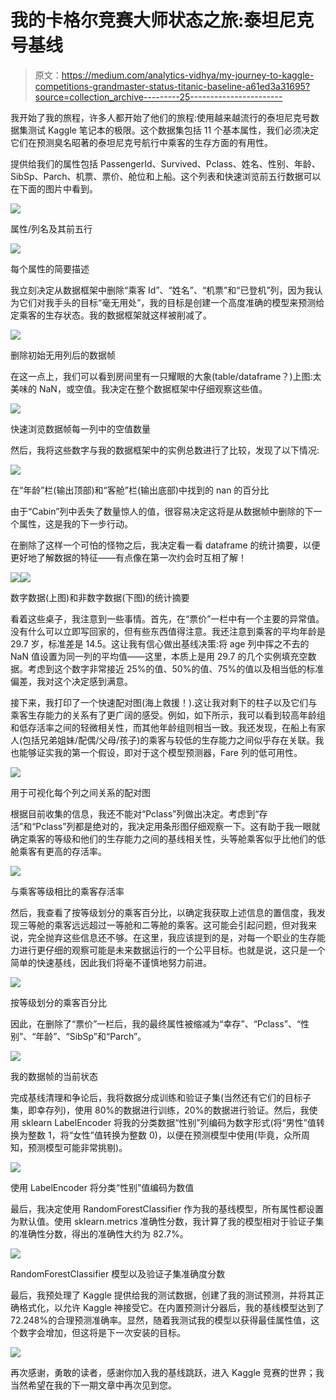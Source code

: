 # 我的卡格尔竞赛大师状态之旅:泰坦尼克号基线

> 原文：<https://medium.com/analytics-vidhya/my-journey-to-kaggle-competitions-grandmaster-status-titanic-baseline-a61ed3a31695?source=collection_archive---------25----------------------->

我开始了我的旅程，许多人都开始了他们的旅程:使用越来越流行的泰坦尼克号数据集测试 Kaggle 笔记本的极限。这个数据集包括 11 个基本属性，我们必须决定它们在预测臭名昭著的泰坦尼克号航行中乘客的生存方面的有用性。

提供给我们的属性包括 PassengerId、Survived、Pclass、姓名、性别、年龄、SibSp、Parch、机票、票价、舱位和上船。这个列表和快速浏览前五行数据可以在下面的图片中看到。

![](img/9ed5536f366b7eab596a2764e2e08a8c.png)

属性/列名及其前五行

![](img/23d898c3bbd1d1f29c69a5825e483108.png)

每个属性的简要描述

我立刻决定从数据框架中删除“乘客 Id”、“姓名”、“机票”和“已登机”列，因为我认为它们对我手头的目标“毫无用处”，我的目标是创建一个高度准确的模型来预测给定乘客的生存状态。我的数据框架就这样被削减了。

![](img/1808901151e906357cac747b82d83298.png)

删除初始无用列后的数据帧

在这一点上，我们可以看到房间里有一只耀眼的大象(table/dataframe？)上图:太美味的 NaN，或空值。我决定在整个数据框架中仔细观察这些值。

![](img/bc9b2ec42641718baf83a8e060a77289.png)

快速浏览数据帧每一列中的空值数量

然后，我将这些数字与我的数据框架中的实例总数进行了比较，发现了以下情况:

![](img/3a3de5ae65d8182b2a202e5c59d8da6e.png)

在“年龄”栏(输出顶部)和“客舱”栏(输出底部)中找到的 nan 的百分比

由于“Cabin”列中丢失了数量惊人的值，很容易决定这将是从数据帧中删除的下一个属性，这是我的下一步行动。

在删除了这样一个可怕的怪物之后，我决定看一看 dataframe 的统计摘要，以便更好地了解数据的特征——有点像在第一次约会时互相了解！

![](img/916e44cc57893619147539a8baf66290.png)![](img/70bb3cb6eb4307063f93afb80d34829f.png)

数字数据(上图)和非数字数据(下图)的统计摘要

看着这些桌子，我注意到一些事情。首先，在“票价”一栏中有一个主要的异常值。没有什么可以立即写回家的，但有些东西值得注意。我还注意到乘客的平均年龄是 29.7 岁，标准差是 14.5。这让我有信心做出基线决策:将 age 列中挥之不去的 NaN 值设置为同一列的平均值——这里，本质上是用 29.7 的几个实例填充空数据。考虑到这个数字非常接近 25%的值、50%的值、75%的值以及相当低的标准偏差，我对这个决定感到满意。

接下来，我打印了一个快速配对图(海上救援！).这让我对剩下的柱子以及它们与乘客生存能力的关系有了更广阔的感受。例如，如下所示，我可以看到较高年龄组和低存活率之间的轻微相关性，而其他年龄组则相当一致。我还发现，在船上有家人(包括兄弟姐妹/配偶/父母/孩子)的乘客与较低的生存能力之间似乎存在关联。我也能够证实我的第一个假设，即对于这个模型预测器，Fare 列的低可用性。

![](img/1a8d29d8323f59b33eab4b3e7d3baa0d.png)

用于可视化每个列之间关系的配对图

根据目前收集的信息，我还不能对“Pclass”列做出决定。考虑到“存活”和“Pclass”列都是绝对的，我决定用条形图仔细观察一下。这有助于我一眼就确定乘客的等级和他们的生存能力之间的基线相关性，头等舱乘客似乎比他们的低舱乘客有更高的存活率。

![](img/5f1caf5603f77dd391a000c6111bfa38.png)

与乘客等级相比的乘客存活率

然后，我查看了按等级划分的乘客百分比，以确定我获取上述信息的置信度，我发现三等舱的乘客远远超过一等舱和二等舱的乘客。这可能会引起问题，但对我来说，完全抛弃这些信息还不够。在这里，我应该提到的是，对每一个职业的生存能力进行更仔细的观察可能是未来数据运行的一个公平目标。也就是说，这只是一个简单的快速基线，因此我们将毫不谨慎地努力前进。

![](img/59a34fdf6a3000ba531a476ff8a1225d.png)

按等级划分的乘客百分比

因此，在删除了“票价”一栏后，我的最终属性被缩减为“幸存”、“Pclass”、“性别”、“年龄”、“SibSp”和“Parch”。

![](img/5209d506e9335f980e23b2dce9b2b5d1.png)

我的数据帧的当前状态

完成基线清理和争论后，我将数据分成训练和验证子集(当然还有它们的目标子集，即幸存列)，使用 80%的数据进行训练，20%的数据进行验证。然后，我使用 sklearn LabelEncoder 将我的分类数据“性别”列编码为数字形式(将“男性”值转换为整数 1，将“女性”值转换为整数 0)，以便在预测模型中使用(毕竟，众所周知，预测模型可能非常挑剔)。

![](img/d260796082b7f6bc84b850f6f7fc7417.png)

使用 LabelEncoder 将分类“性别”值编码为数值

最后，我决定使用 RandomForestClassifier 作为我的基线模型，所有属性都设置为默认值。使用 sklearn.metrics 准确性分数，我计算了我的模型相对于验证子集的准确性分数，得出的准确性大约为 82.7%。

![](img/fc1369cadba135e5b09bcd5b5694ce46.png)

RandomForestClassifier 模型以及验证子集准确度分数

最后，我预处理了 Kaggle 提供给我的测试数据，创建了我的测试预测，并将其正确格式化，以允许 Kaggle 神接受它。在内置预测计分器后，我的基线模型达到了 72.248%的合理预测准确率。显然，随着我测试我的模型以获得最佳属性值，这个数字会增加，但这将是下一次安装的目标。

![](img/97f6db52078f5bf24d14523275290539.png)

再次感谢，勇敢的读者，感谢你加入我的基线跳跃，进入 Kaggle 竞赛的世界；我当然希望在我的下一期文章中再次见到您。